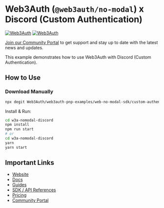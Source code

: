 # Web3Auth (`@web3auth/no-modal`) x Discord (Custom Authentication)

[![Web3Auth](https://img.shields.io/badge/Web3Auth-SDK-blue)](https://web3auth.io/docs/sdk/web/no-modal/)
[![Web3Auth](https://img.shields.io/badge/Web3Auth-Community-cyan)](https://community.web3auth.io)

[Join our Community Portal](https://community.web3auth.io/) to get support and stay up to date with the latest news and updates.

This example demonstrates how to use Web3Auth with Discord (Custom Authentication).

## How to Use

### Download Manually

```bash
npx degit Web3Auth/web3auth-pnp-examples/web-no-modal-sdk/custom-authentication/discord-react-no-modal-example w3a-nomodal-discord
```

Install & Run:

```bash
cd w3a-nomodal-discord
npm install
npm run start
# or
cd w3a-nomodal-discord
yarn
yarn start
```

## Important Links

- [Website](https://web3auth.io)
- [Docs](https://web3auth.io/docs)
- [Guides](https://web3auth.io/docs/guides)
- [SDK / API References](https://web3auth.io/docs/sdk)
- [Pricing](https://web3auth.io/pricing.html)
- [Community Portal](https://community.web3auth.io)